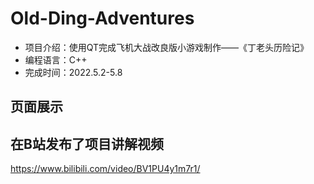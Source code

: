 # Old-Ding-Adventures
- 项目介绍：使用QT完成飞机大战改良版小游戏制作——《丁老头历险记》
- 编程语言：C++
- 完成时间：2022.5.2-5.8

## 页面展示

## 在B站发布了项目讲解视频
https://www.bilibili.com/video/BV1PU4y1m7r1/
